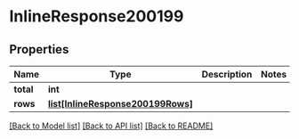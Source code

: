 # InlineResponse200199

## Properties
Name | Type | Description | Notes
------------ | ------------- | ------------- | -------------
**total** | **int** |  | 
**rows** | [**list[InlineResponse200199Rows]**](InlineResponse200199Rows.md) |  | 

[[Back to Model list]](../README.md#documentation-for-models) [[Back to API list]](../README.md#documentation-for-api-endpoints) [[Back to README]](../README.md)

